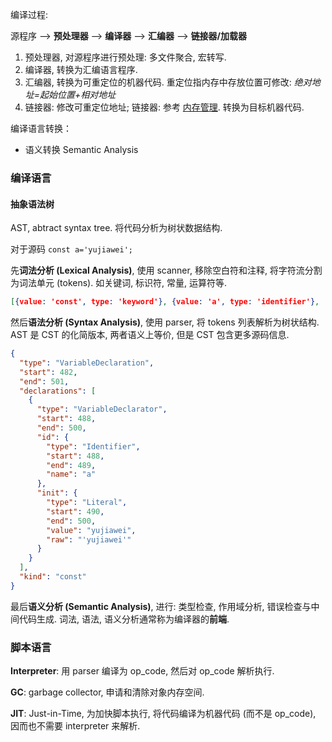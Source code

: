 编译过程:

源程序 --> **预处理器** --> **编译器** --> **汇编器** --> **链接器/加载器**

1. 预处理器, 对源程序进行预处理: 多文件聚合, 宏转写.
2. 编译器, 转换为汇编语言程序.
3. 汇编器, 转换为可重定位的机器代码. 重定位指内存中存放位置可修改: *绝对地址=起始位置+相对地址*
4. 链接器: 修改可重定位地址; 链接器: 参考 [内存管理](../Linux/Preliminaries/内存管理.md). 转换为目标机器代码.

编译语言转换：
- 语义转换 Semantic Analysis

### 编译语言

#### 抽象语法树

AST, abtract syntax tree. 将代码分析为树状数据结构.

对于源码 `const a='yujiawei';`

先**词法分析 (Lexical Analysis)**, 使用 scanner, 移除空白符和注释, 将字符流分割为词法单元 (tokens). 如关键词, 标识符, 常量, 运算符等.
```json
[{value: 'const', type: 'keyword'}, {value: 'a', type: 'identifier'}, ...]
```

然后**语法分析 (Syntax Analysis)**, 使用 parser, 将 tokens 列表解析为树状结构. AST 是 CST 的化简版本, 两者语义上等价, 但是 CST 包含更多源码信息.
```json
{
  "type": "VariableDeclaration",
  "start": 482,
  "end": 501,
  "declarations": [
	{
	  "type": "VariableDeclarator",
	  "start": 488,
	  "end": 500,
	  "id": {
		"type": "Identifier",
		"start": 488,
		"end": 489,
		"name": "a"
	  },
	  "init": {
		"type": "Literal",
		"start": 490,
		"end": 500,
		"value": "yujiawei",
		"raw": "'yujiawei'"
	  }
	}
  ],
  "kind": "const"
}
```

最后**语义分析 (Semantic Analysis)**, 进行: 类型检查, 作用域分析, 错误检查与中间代码生成. 词法, 语法, 语义分析通常称为编译器的**前端**.

### 脚本语言

**Interpreter**: 用 parser 编译为 op_code, 然后对 op_code 解析执行.

**GC**: garbage collector, 申请和清除对象内存空间.

**JIT**: Just-in-Time, 为加快脚本执行, 将代码编译为机器代码 (而不是 op_code), 因而也不需要 interpreter 来解析. 
